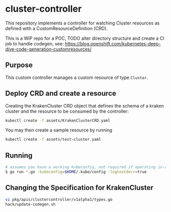 # cluster-controller

This repository implements a controller for watching Cluster resources as
defined with a CustomResourceDefinition (CRD).

This is a WIP repo for a POC, TODO alter directory structure and create a CI job to handle codegen, see: https://blog.openshift.com/kubernetes-deep-dive-code-generation-customresources/

## Purpose

This custom controller manages a custom resource of type `Cluster`.

## Deploy CRD and create a resource
Creating the KrakenCluster CRD object that defines the schema of a kraken cluster
and the resource to be consumed by the controller:
```sh
kubectl create -f assets/KrakenClusterCRD.yaml
```

You may then create a sample resource by running
```sh
kubectl create -f assets/test-cluster.yaml
```

## Running

```sh
# assumes you have a working kubeconfig, not required if operating in-cluster
$ go run *.go -kubeconfig=$HOME/.kube/config -logtostderr=true
```

## Changing the Specification for KrakenCluster
```sh
vi pkg/apis/clustercontroller/v1alpha1/types.go
hack/update-codegen.sh
```
